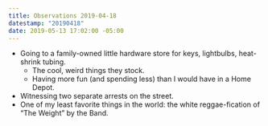 ```yaml
---
title: Observations 2019-04-18
datestamp: "20190418"
date: 2019-05-13 17:02:00 -05:00
---
```


- Going to a family-owned little hardware store for keys, lightbulbs, heat-shrink tubing.
	- The cool, weird things they stock.
	- Having more fun (and spending less) than I would have in a Home Depot.
- Witnessing two separate arrests on the street.
- One of my least favorite things in the world: the white reggae-fication of “The Weight” by the Band.
